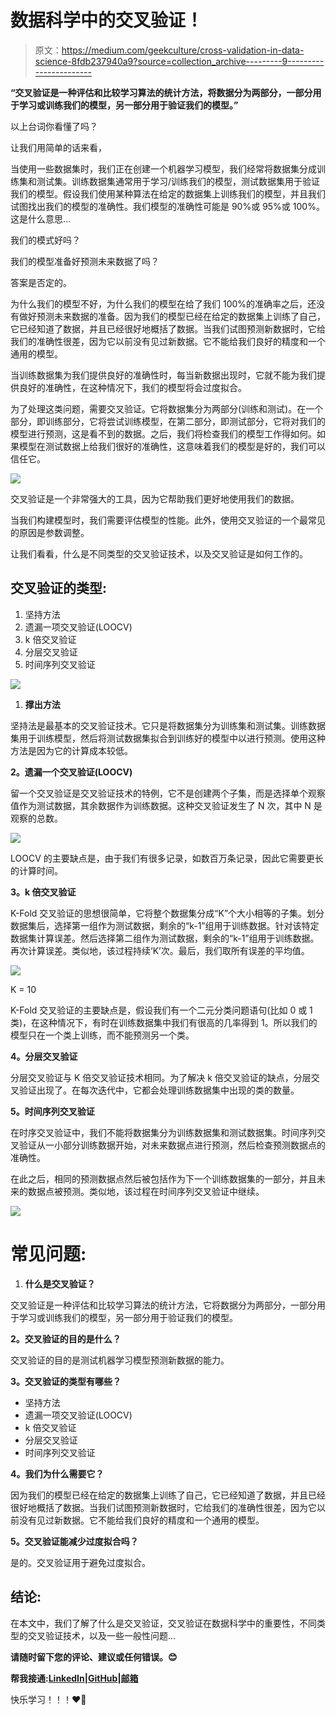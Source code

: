 # 数据科学中的交叉验证！

> 原文：<https://medium.com/geekculture/cross-validation-in-data-science-8fdb237940a9?source=collection_archive---------9----------------------->

**“交叉验证是一种评估和比较学习算法的统计方法，将数据分为两部分，一部分用于学习或训练我们的模型，另一部分用于验证我们的模型。”**

以上台词你看懂了吗？

让我们用简单的话来看，

当使用一些数据集时，我们正在创建一个机器学习模型，我们经常将数据集分成训练集和测试集。训练数据集通常用于学习/训练我们的模型，测试数据集用于验证我们的模型。假设我们使用某种算法在给定的数据集上训练我们的模型，并且我们试图找出我们的模型的准确性。我们模型的准确性可能是 90%或 95%或 100%。这是什么意思…

我们的模式好吗？

我们的模型准备好预测未来数据了吗？

答案是否定的。

为什么我们的模型不好，为什么我们的模型在给了我们 100%的准确率之后，还没有做好预测未来数据的准备。因为我们的模型已经在给定的数据集上训练了自己，它已经知道了数据，并且已经很好地概括了数据。当我们试图预测新数据时，它给我们的准确性很差，因为它以前没有见过新数据。它不能给我们良好的精度和一个通用的模型。

当训练数据集为我们提供良好的准确性时，每当新数据出现时，它就不能为我们提供良好的准确性，在这种情况下，我们的模型将会过度拟合。

为了处理这类问题，需要交叉验证。它将数据集分为两部分(训练和测试)。在一个部分，即训练部分，它将尝试训练模型，在第二部分，即测试部分，它将对我们的模型进行预测，这是看不到的数据。之后，我们将检查我们的模型工作得如何。如果模型在测试数据上给我们很好的准确性，这意味着我们的模型是好的，我们可以信任它。

![](img/aa5c723ba5eaa6d308736af91ef2a96b.png)

交叉验证是一个非常强大的工具，因为它帮助我们更好地使用我们的数据。

当我们构建模型时，我们需要评估模型的性能。此外，使用交叉验证的一个最常见的原因是参数调整。

让我们看看，什么是不同类型的交叉验证技术，以及交叉验证是如何工作的。

## **交叉验证的类型:**

1.  坚持方法
2.  遗漏一项交叉验证(LOOCV)
3.  k 倍交叉验证
4.  分层交叉验证
5.  时间序列交叉验证

![](img/83fb9fa7510cfe579cfe406a50046e65.png)

1.  **撑出方法**

坚持法是最基本的交叉验证技术。它只是将数据集分为训练集和测试集。训练数据集用于训练模型，然后将测试数据集拟合到训练好的模型中以进行预测。使用这种方法是因为它的计算成本较低。

**2。遗漏一个交叉验证(LOOCV)**

留一个交叉验证是交叉验证技术的特例，它不是创建两个子集，而是选择单个观察值作为测试数据，其余数据作为训练数据。这种交叉验证发生了 N 次，其中 N 是观察的总数。

![](img/21b95f0b52a63b26893c32554b9bc4b8.png)

LOOCV 的主要缺点是，由于我们有很多记录，如数百万条记录，因此它需要更长的计算时间。

**3。k 倍交叉验证**

K-Fold 交叉验证的思想很简单，它将整个数据集分成“K”个大小相等的子集。划分数据集后，选择第一组作为测试数据，剩余的“k-1”组用于训练数据。针对该特定数据集计算误差。然后选择第二组作为测试数据，剩余的“k-1”组用于训练数据。再次计算误差。类似地，该过程持续‘K’次。最后，我们取所有误差的平均值。

![](img/91aa17391a9688153cd15480d74bbfa5.png)

K = 10

K-Fold 交叉验证的主要缺点是，假设我们有一个二元分类问题语句(比如 0 或 1 类)，在这种情况下，有时在训练数据集中我们有很高的几率得到 1。所以我们的模型只在一个类上训练，而不能预测另一个类。

**4。分层交叉验证**

分层交叉验证与 K 倍交叉验证技术相同。为了解决 k 倍交叉验证的缺点，分层交叉验证出现了。在每次迭代中，它都会处理训练数据集中出现的类的数量。

**5。时间序列交叉验证**

在时序交叉验证中，我们不能将数据集分为训练数据集和测试数据集。时间序列交叉验证从一小部分训练数据开始，对未来数据点进行预测，然后检查预测数据点的准确性。

在此之后，相同的预测数据点然后被包括作为下一个训练数据集的一部分，并且未来的数据点被预测。类似地，该过程在时间序列交叉验证中继续。

![](img/14925f01e5fb345312325182c0cc3020.png)

# 常见问题:

1.  **什么是交叉验证？**

交叉验证是一种评估和比较学习算法的统计方法，它将数据分为两部分，一部分用于学习或训练我们的模型，另一部分用于验证我们的模型。

**2。交叉验证的目的是什么？**

交叉验证的目的是测试机器学习模型预测新数据的能力。

**3。交叉验证的类型有哪些？**

*   坚持方法
*   遗漏一项交叉验证(LOOCV)
*   k 倍交叉验证
*   分层交叉验证
*   时间序列交叉验证

**4。我们为什么需要它？**

因为我们的模型已经在给定的数据集上训练了自己，它已经知道了数据，并且已经很好地概括了数据。当我们试图预测新数据时，它给我们的准确性很差，因为它以前没有见过新数据。它不能给我们良好的精度和一个通用的模型。

**5。交叉验证能减少过度拟合吗？**

是的。交叉验证用于避免过度拟合。

## **结论:**

在本文中，我们了解了什么是交叉验证，交叉验证在数据科学中的重要性，不同类型的交叉验证技术，以及一些一般性问题…

**请随时留下您的评论、建议或任何错误。😊**

**帮我接通:**[**LinkedIn**](https://www.linkedin.com/in/sagar-dhandare-a401271a3/)**|**[**GitHub**](https://github.com/SagarDhandare)**|**[**邮箱**](mailto:%20sagardhandare3@gmail.com)

快乐学习！！！❤🥀
